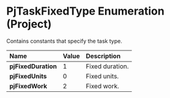 
# PjTaskFixedType Enumeration (Project)

Contains constants that specify the task type.



|**Name**|**Value**|**Description**|
|:-----|:-----|:-----|
|**pjFixedDuration**|1|Fixed duration.|
|**pjFixedUnits**|0|Fixed units.|
|**pjFixedWork**|2|Fixed work.|
